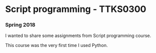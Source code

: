 # Script programming - TTKS0300

### Spring 2018

<p>I wanted to share some assignments from Script programming course.</p>
<p>This course was the very first time I used Python.</p>
